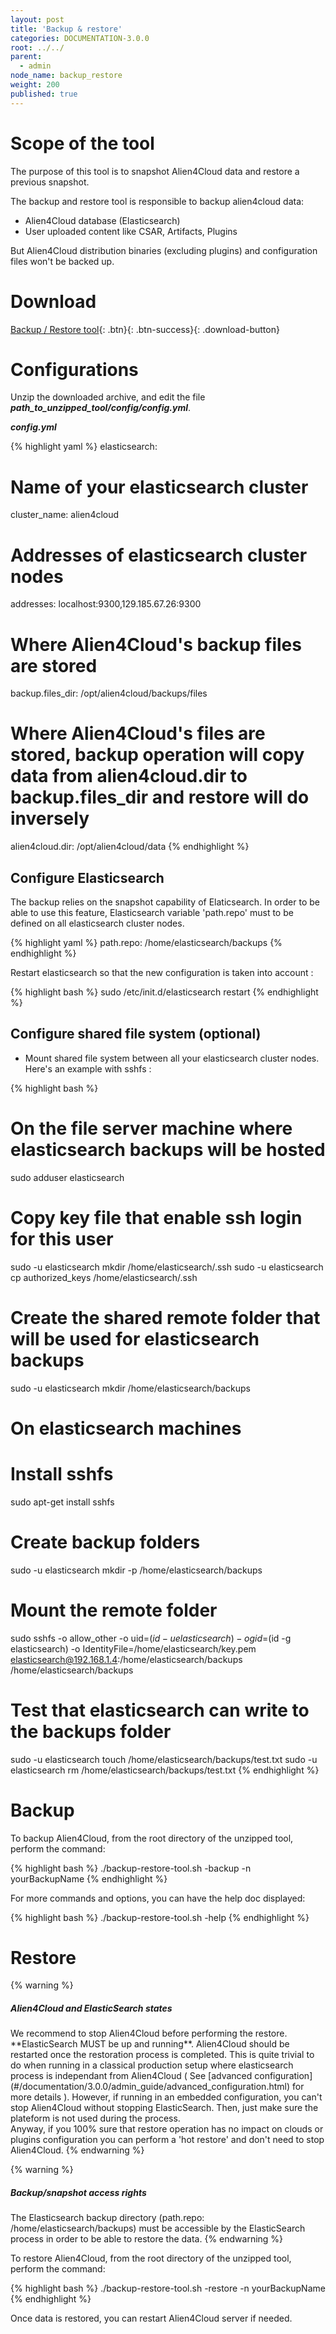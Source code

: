 ```yaml
---
layout: post
title: 'Backup & restore'
categories: DOCUMENTATION-3.0.0
root: ../../
parent:
  - admin
node_name: backup_restore
weight: 200
published: true
---
```


# Scope of the tool

The purpose of this tool is to snapshot Alien4Cloud data and restore a previous snapshot.

The backup and restore tool is responsible to backup alien4cloud data:

- Alien4Cloud database (Elasticsearch)
- User uploaded content like CSAR, Artifacts, Plugins

But Alien4Cloud distribution binaries (excluding plugins) and configuration files won't be backed up.


# Download

[<i class="fa fa-download"></i> Backup / Restore tool][backup-restore-tool_url]{: .btn}{: .btn-success}{: .download-button}

# Configurations

Unzip the downloaded archive, and edit the file ***path_to_unzipped_tool/config/config.yml***.



***config.yml***

{% highlight yaml %}
elasticsearch:
# Name of your elasticsearch cluster
  cluster_name: alien4cloud
# Addresses of elasticsearch cluster nodes
  addresses: localhost:9300,129.185.67.26:9300

# Where Alien4Cloud's backup files are stored
backup.files_dir: /opt/alien4cloud/backups/files

# Where Alien4Cloud's files are stored, backup operation will copy data from alien4cloud.dir to backup.files_dir and restore will do inversely
alien4cloud.dir: /opt/alien4cloud/data
{% endhighlight %}


## Configure Elasticsearch

The backup relies on the snapshot capability of Elaticsearch. In order to be able to use this feature, Elasticsearch variable 'path.repo' must to be defined on all elasticsearch cluster nodes.

{% highlight yaml %}
path.repo: /home/elasticsearch/backups
{% endhighlight %}

Restart elasticsearch so that the new configuration is taken into account :

{% highlight bash %}
sudo /etc/init.d/elasticsearch restart
{% endhighlight %}

## Configure shared file system (optional)

* Mount shared file system between all your elasticsearch cluster nodes. Here's an example with sshfs :

{% highlight bash %}
# On the file server machine where elasticsearch backups will be hosted
sudo adduser elasticsearch
# Copy key file that enable ssh login for this user
sudo -u elasticsearch mkdir /home/elasticsearch/.ssh
sudo -u elasticsearch cp authorized_keys /home/elasticsearch/.ssh
# Create the shared remote folder that will be used for elasticsearch backups
sudo -u elasticsearch mkdir /home/elasticsearch/backups

# On elasticsearch machines
# Install sshfs
sudo apt-get install sshfs
# Create backup folders
sudo -u elasticsearch mkdir -p /home/elasticsearch/backups
# Mount the remote folder
sudo sshfs -o allow_other -o uid=$(id -u elasticsearch) -o gid=$(id -g elasticsearch) -o IdentityFile=/home/elasticsearch/key.pem elasticsearch@192.168.1.4:/home/elasticsearch/backups /home/elasticsearch/backups
# Test that elasticsearch can write to the backups folder
sudo -u elasticsearch touch /home/elasticsearch/backups/test.txt
sudo -u elasticsearch rm /home/elasticsearch/backups/test.txt
{% endhighlight %}


# Backup

To backup Alien4Cloud, from the root directory of the unzipped tool, perform the command:

{% highlight bash %}
./backup-restore-tool.sh -backup -n yourBackupName
{% endhighlight %}

For more commands and options, you can have the help doc displayed:

{% highlight bash %}
./backup-restore-tool.sh -help
{% endhighlight %}

# Restore

{% warning %}
<h5>Alien4Cloud and ElasticSearch states</h5>
We recommend to stop Alien4Cloud before performing the restore. **ElasticSearch MUST be up and running**. Alien4Cloud should be restarted once the restoration process is completed.  This is quite trivial to do when running in a classical production setup where elasticsearch process is independant from Alien4Cloud ( See [advanced configuration](#/documentation/3.0.0/admin_guide/advanced_configuration.html) for more details ).
However, if running in an embedded configuration, you can't stop Alien4Cloud without stopping ElasticSearch. Then, just make sure the plateform is not used during the process.
<br/>
Anyway, if you 100% sure that restore operation has no impact on clouds or plugins configuration you can perform a 'hot restore' and don't need to stop Alien4Cloud.
{% endwarning %}

{% warning %}
<h5>Backup/snapshot access rights</h5>
The Elasticsearch backup directory (path.repo: /home/elasticsearch/backups) must be accessible by the ElasticSearch process in order to be able to restore the data.
{% endwarning %}

To restore Alien4Cloud, from the root directory of the unzipped tool, perform the command:

{% highlight bash %}
./backup-restore-tool.sh -restore -n yourBackupName
{% endhighlight %}

Once data is restored, you can restart Alien4Cloud server if needed.


[backup-restore-tool_url]: http://fastconnect.org/maven/service/local/artifact/maven/redirect?r=fastconnect&g=alien4cloud&a=alien4cloud-backup-restore-tools&v=LATEST&p=zip&c=distrib "backup-restore-tool"

[migration-tool_url]: https://fastconnect.org/maven/content/repositories/fastconnect/alien4cloud/alien4cloud-migration-cfy34/1.4.0/alien4cloud-migration-cfy34-1.4.0-distrib.zip "migration-tool"
